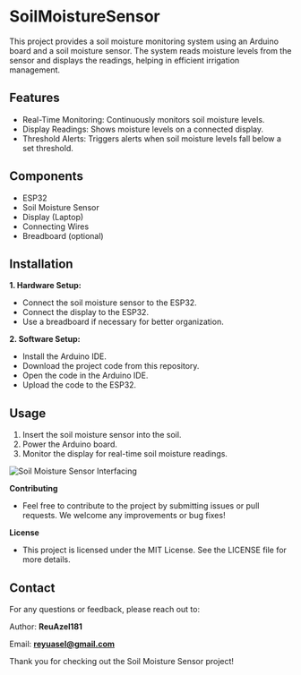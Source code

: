 # SoilMoistureSensor
This project provides a soil moisture monitoring system using an Arduino board and a soil moisture sensor. The system reads moisture levels from the sensor and displays the readings, helping in efficient irrigation management.

## Features
  - Real-Time Monitoring: Continuously monitors soil moisture levels.
  - Display Readings: Shows moisture levels on a connected display.
  - Threshold Alerts: Triggers alerts when soil moisture levels fall below a set threshold.
    
## Components
  - ESP32
  - Soil Moisture Sensor
  - Display (Laptop)
  - Connecting Wires
  - Breadboard (optional)

## Installation
**1. Hardware Setup:**
 - Connect the soil moisture sensor to the ESP32.
 - Connect the display to the ESP32.
 - Use a breadboard if necessary for better organization.

**2. Software Setup:**
  - Install the Arduino IDE.
  - Download the project code from this repository.
  - Open the code in the Arduino IDE.
  - Upload the code to the ESP32.
    
## Usage
1. Insert the soil moisture sensor into the soil.
2. Power the Arduino board.
3. Monitor the display for real-time soil moisture readings.

![Soil Moisture Sensor Interfacing](https://github.com/ReuAzel181/SoilMoistureSensor/raw/9a9bf0116b21ae88c4933070274ec4e87c51e5f4/Soil%20Moisture%20Sensor%20Interfacing.png)

**Contributing**
  - Feel free to contribute to the project by submitting issues or pull requests. We welcome any improvements or bug fixes!

**License**
  - This project is licensed under the MIT License. See the LICENSE file for more details.

## Contact
For any questions or feedback, please reach out to:

Author: **ReuAzel181**

Email: **reyuasel@gmail.com**

Thank you for checking out the Soil Moisture Sensor project!
